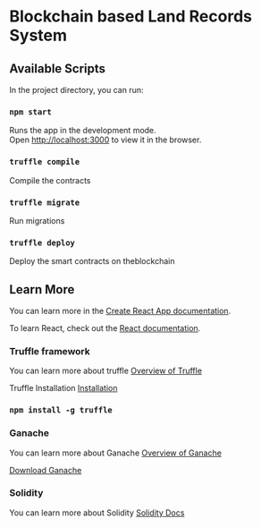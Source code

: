 # Blockchain based Land Records System

## Available Scripts

In the project directory, you can run:

### `npm start`

Runs the app in the development mode.\
Open [http://localhost:3000](http://localhost:3000) to view it in the browser.

### `truffle compile`

Compile the contracts

### `truffle migrate`

Run migrations 

### `truffle deploy`

Deploy the smart contracts on theblockchain

## Learn More

You can learn more in the [Create React App documentation](https://facebook.github.io/create-react-app/docs/getting-started).

To learn React, check out the [React documentation](https://reactjs.org/).


### Truffle framework

 You can learn more about truffle [Overview of Truffle](https://www.trufflesuite.com/docs/truffle/overview)

Truffle Installation [Installation](https://www.trufflesuite.com/docs/truffle/getting-started/installation)

### `npm install -g truffle`


### Ganache

 You can learn more about Ganache  [Overview of Ganache](https://www.trufflesuite.com/docs/ganache/overview)

[Download Ganache](https://github.com/trufflesuite/ganache/releases)

### Solidity

 You can learn more about Solidity  [Solidity Docs](https://docs.soliditylang.org)
